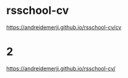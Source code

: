 # rsschool-cv
https://andreidemerji.github.io/rsschool-cv/cv
# 2
https://andreidemerji.github.io/rsschool-cv/
